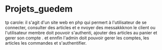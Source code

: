 # Projets_guedem
tp carole:
il s'agit d'un site web en php  qui permert à l'utilisateur de se connecter, consulter des articles et e nvoyer des messakkknon
le client ou l'utilisateur membre doit pouvoir  s'authenti, ajouter des articles au panier et gerer son compte .
et ennfin l'admin doit pouvoir gerer les comptes, les  articles les commandes  et s'authentifier.
